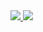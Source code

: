 <div>
<a href = "job.paulo026@gmail.com"> <img src= "https://img.shields.io/badge/Gmail-D14836?style=for-the-badge&logo=gmail&logoColor=white" target= "_blank">
<a href = "https://www.linkedin.com/in/paulo-sergio-da-silva-junior-85b85014a/"> <img src ="https://img.shields.io/badge/LinkedIn-0077B5?style=for-the-badge&logo=linkedin&logoColor=white" target= "_blank">
 
</div>
